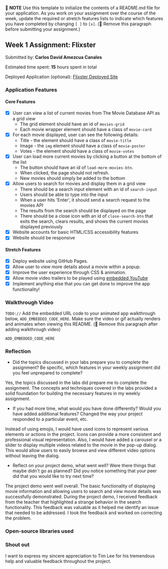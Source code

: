 📝 **NOTE** Use this template to initialize the contents of a README.md file for your application. As you work on your assignment over the course of the week, update the required or stretch features lists to indicate which features you have completed by changing `[ ]` to `[x]`. (🚫 Remove this paragraph before submitting your assignment.)

## Week 1 Assignment: Flixster

Submitted by: **Carlos David Amezcua Canales**

Estimated time spent: **15** hours spent in total

Deployed Application (optional): [Flixster Deployed Site](https://cdamezcua.github.io/Flixster/)

### Application Features

#### Core Features

- [x] User can view a list of current movies from The Movie Database API as a grid view
  - The grid element should have an id of `movies-grid`
  - Each movie wrapper element should have a class of `movie-card`
- [x] For each movie displayed, user can see the following details:
  - Title - the element should have a class of `movie-title`
  - Image - the `img` element should have a class of `movie-poster`
  - Votes - the element should have a class of `movie-votes`
- [x] User can load more current movies by clicking a button at the bottom of the list
  - The button should have an id of `load-more-movies-btn`.
  - When clicked, the page should not refresh.
  - New movies should simply be added to the bottom
- [x] Allow users to search for movies and display them in a grid view
  - There should be a search input element with an id of `search-input`
  - Users should be able to type into the input
  - When a user hits 'Enter', it should send a search request to the movies API
  - The results from the search should be displayed on the page
  - There should be a close icon with an id of `close-search-btn` that exits the search, clears results, and shows the current movies displayed previously
- [x] Website accounts for basic HTML/CSS accessibility features
- [x] Website should be responsive

#### Stretch Features

- [x] Deploy website using GitHub Pages.
- [x] Allow user to view more details about a movie within a popup.
- [x] Improve the user experience through CSS & animation.
- [x] Allow movie video trailers to be played using [embedded YouTube](https://support.google.com/youtube/answer/171780?hl=en)
- [x] Implement anything else that you can get done to improve the app functionality!

### Walkthrough Video

`TODO://` Add the embedded URL code to your animated app walkthrough below, `ADD_EMBEDDED_CODE_HERE`. Make sure the video or gif actually renders and animates when viewing this README. (🚫 Remove this paragraph after adding walkthrough video)

`ADD_EMBEDDED_CODE_HERE`

### Reflection

- Did the topics discussed in your labs prepare you to complete the assignment? Be specific, which features in your weekly assignment did you feel unprepared to complete?

Yes, the topics discussed in the labs did prepare me to complete the assignment. The concepts and techniques covered in the labs provided a solid foundation for building the necessary features in my weekly assignment.

- If you had more time, what would you have done differently? Would you have added additional features? Changed the way your project responded to a particular event, etc.
  
Instead of using emojis, I would have used icons to represent various elements or actions in the project. Icons can provide a more consistent and professional visual representation. Also, I would have added a carousel or a slider to display multiple videos related to the movie in the pop-up dialog. This would allow users to easily browse and view different video options without leaving the dialog.

- Reflect on your project demo, what went well? Were there things that maybe didn't go as planned? Did you notice something that your peer did that you would like to try next time?

The project demo went well overall. The basic functionality of displaying movie information and allowing users to search and view movie details was successfully demonstrated. During the project demo, I received feedback from the teacher that highlighted a strange behavior in the search functionality. This feedback was valuable as it helped me identify an issue that needed to be addressed. I took the feedback and worked on correcting the problem.

### Open-source libraries used

### Shout out

I want to express my sincere appreciation to Tim Lee for his tremendous help and valuable feedback throughout the project.

